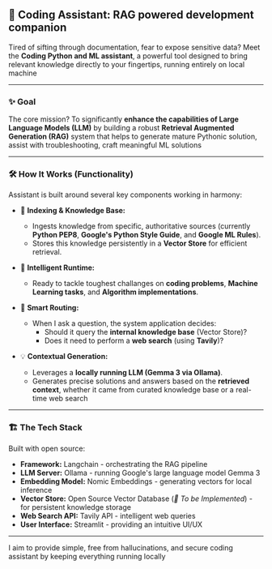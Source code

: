 ## 🚀 Coding Assistant: RAG powered development companion

Tired of sifting through documentation, fear to expose sensitive data? Meet the **Coding Python and ML assistant**, a powerful tool designed to bring relevant knowledge directly to your fingertips, running entirely on local machine

---

### ✨ Goal

The core mission? To significantly **enhance the capabilities of Large Language Models (LLM)** by building a robust **Retrieval Augmented Generation (RAG)** system that helps to generate mature Pythonic solution, assist with troubleshooting, craft meaningful ML solutions

---

### 🛠️ How It Works (Functionality)

Assistant is built around several key components working in harmony:

* 💾 **Indexing & Knowledge Base:**
    * Ingests knowledge from specific, authoritative sources (currently **Python PEP8**, **Google's Python Style Guide**,  and **Google ML Rules**).
    * Stores this knowledge persistently in a **Vector Store** for efficient retrieval.

* 🧠 **Intelligent Runtime:**
    * Ready to tackle toughest challanges on **coding problems**, **Machine Learning tasks**, and **Algorithm implementations**.

* 🚦 **Smart Routing:**
    * When I ask a question, the system application decides:
        * Should it query the **internal knowledge base** (Vector Store)?
        * Does it need to perform a **web search** (using **Tavily**)?

* 💡 **Contextual Generation:**
    * Leverages a **locally running LLM (Gemma 3 via Ollama)**.
    * Generates precise solutions and answers based on the **retrieved context**, whether it came from curated knowledge base or a real-time web search

---

### 🏗️ The Tech Stack

Built with open source:

* **Framework:** Langchain - orchestrating the RAG pipeline
* **LLM Server:** Ollama - running Google's large language model Gemma 3
* **Embedding Model:** Nomic Embeddings - generating vectors for local inference
* **Vector Store:** Open Source Vector Database (*📝 To be Implemented*) - for persistent knowledge storage
* **Web Search API:** Tavily API - intelligent web queries
* **User Interface:** Streamlit - providing an intuitive UI/UX

---

I aim to provide simple, free from hallucinations, and secure coding assistant by keeping everything running locally